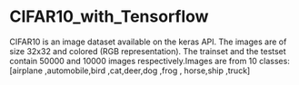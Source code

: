 # CIFAR10_with_Tensorflow
CIFAR10 is an image dataset available on the keras API.  The images are of size 32x32 and colored (RGB representation). The trainset and the testset contain 50000 and 10000 images respectively.Images are from 10 classes: [airplane ,automobile,bird ,cat,deer,dog ,frog , horse,ship ,truck]
